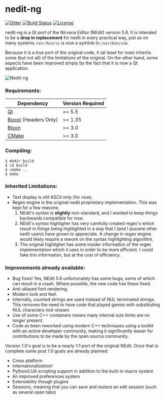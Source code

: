 # nedit-ng

[![Gitter](https://badges.gitter.im/eteran/nedit-ng.svg)](https://gitter.im/nedit-ng/Lobby?utm_source=badge&utm_medium=badge&utm_campaign=pr-badge)
[![Build Status](https://travis-ci.org/eteran/nedit-ng.svg?branch=master)](https://travis-ci.org/eteran/nedit-ng)
[![License](https://img.shields.io/badge/license-GPL2-blue.svg)](https://www.gnu.org/licenses/old-licenses/gpl-2.0.en.html)

nedit-ng is a Qt port of the Nirvana Editor (NEdit) version 5.6. It is intended
to be a **drop in replacement** for nedit in every practical way, just as on 
many systems `/usr/bin/vi` is now a symlink to `/usr/bin/vim`.

Because it is a true port of the original code, it (at least for now) inherits 
some (but not all) of the limitations of the original. On the other hand, some 
aspects have been improved simply by the fact that it is now a Qt application.

![Nedit-ng](https://github.com/eteran/nedit-ng/raw/master/doc/img/nedit-ng-find.png)

### Requirements:

Dependency                                  | Version Required
------------------------------------------- | ----------------
[Qt](http://www.qt.io/)                     | >= 5.5
[Boost](http://boost.org) (Headers Only)    | >= 1.35
[Bison](https://www.gnu.org/software/bison/)| >= 3.0
[CMake](https://cmake.org)                  | >= 3.0

### Compiling:

	$ mkdir build
	$ cd build
	$ cmake ..
	$ make

### Inherited Limitations:

* Text display is still ASCII only (for now).
* Regex engine is the original nedit proprietary implementation. This was kept 
  for a few reasons:
    1. NEdit's syntax is **slightly** non-standard, and I wanted to keep 
	   things backwards compatible for now.
	2. NEdit's syntax highligher has very carefully created regex's which 
	   result in things being highlighted in a way that I (and I assume other 
	   nedit users) have grown to appreciate. A change in regex engine would
	   likely require a rework on the syntax highlighting algorithm.
	3. The original highligher has some insider information of the regex
	   implementation which it uses in order to be more efficient. I could 
	   fake this information, but at the cost of efficiency.

### Improvements already available:

* Bug fixes! Yes, NEdit 5.6 unfortunately has some bugs, some of which can 
  result in a crash. Where possible, the new code has these fixed.
* Anti-aliased font rendering.
* Modern look and feel.
* Internally, counted strings are used instead of NUL terminated strings. This
  removes the need to have code that played games with substituting NUL 
  characters mid-stream.
* Use of some C++ containers means many internal size limits are no longer
  present.
* Code as been reworked using modern C++ techniques using a toolkit with an 
  active developer community, making it significantly easier for contributions
  to be made by the open source community.

Version 1.0's goal is to be a nearly 1:1 port of the original NEdit. Once that 
is complete some post 1.0 goals are already planned:

* Cross platform
* Internationalization!
* Python/LUA scripting support in addition to the built-in macro system
* An improved preferences system
* Extensibility though plugins
* Sessions, meaning that you can save and restore an edit session (such as 
  several open tabs)
